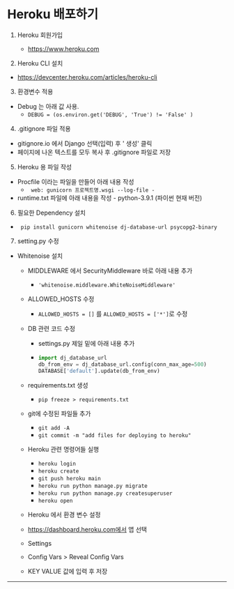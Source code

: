 # Heroku 배포하기

1. Heroku 회원가입

   - https://www.heroku.com

2.  Heroku CLI 설치

   - https://devcenter.heroku.com/articles/heroku-cli

3.  환경변수 적용

   - Debug 는 아래 값 사용.
     +  ```DEBUG = (os.environ.get('DEBUG', 'True') != 'False' ) ```

4.  .gitignore 파일 적용

   - gitignore.io 에서  Django 선택(입력) 후 ' 생성' 클릭
   - 페이지에 나온 텍스트를 모두 복사 후 .gitignore 파일로 저장

5.  Heroku 용 파일 작성

   - Procfile 이라는 파일을 만들어 아래 내용 작성
     - ``` web: gunicorn 프로젝트명.wsgi --log-file -```
   -  runtime.txt 파일에 아래 내용을 작성
     - python-3.9.1 (파이썬 현재 버전)

6.  필요한 Dependency 설치

   - ``` pip install gunicorn whitenoise dj-database-url psycopg2-binary```

7.  setting.py 수정

   - Whitenoise 설치

     - MIDDLEWARE 에서 SecurityMiddleware 바로 아래 내용 추가

       + ```'whitenoise.middleware.WhiteNoiseMiddleware'```

     - ALLOWED_HOSTS 수정

       - ```ALLOWED_HOSTS = []``` 를 ```ALLOWED_HOSTS = ['*']```로 수정

     - DB 관련 코드 수정 

       - settings.py 제일 밑에 아래 내용 추가

       - ```python
         import dj_database_url
         db_from_env = dj_database_url.config(conn_max_age=500)
         DATABASE['default'].update(db_from_env)
         ```

     - requirements.txt 생성

       - ```pip freeze > requirements.txt```

     - git에 수정된 파일들 추가

       - ```git add -A```
       - ```git commit -m "add files for deploying to heroku"```

     - Heroku 관련 명령어들 실행

       - ```heroku login ```
       - ```heroku create```
       - ```git push heroku main ```
       - ```heroku run python manage.py migrate```
       - ```heroku run python manage.py createsuperuser```
       - ```heroku open```

     -  Heroku 에서 환경 변수 설정

       - https://dashboard.heroku.com에서 앱 선택
       - Settings
       - Config Vars > Reveal Config Vars
       - KEY VALUE 값에 입력 후 저장

-----------------------

